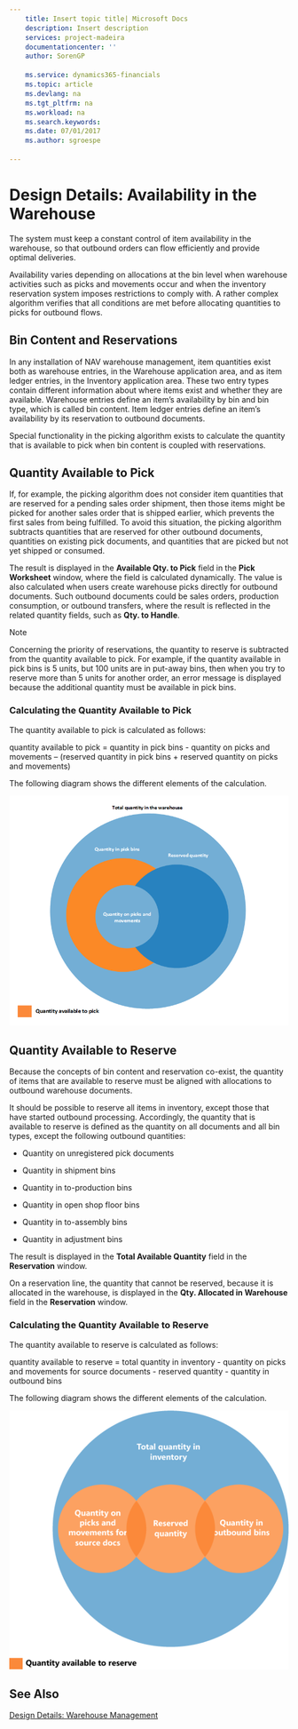 ```yaml
---
    title: Insert topic title| Microsoft Docs
    description: Insert description
    services: project-madeira
    documentationcenter: ''
    author: SorenGP

    ms.service: dynamics365-financials
    ms.topic: article
    ms.devlang: na
    ms.tgt_pltfrm: na
    ms.workload: na
    ms.search.keywords:
    ms.date: 07/01/2017
    ms.author: sgroespe

---
```

# Design Details: Availability in the Warehouse
The system must keep a constant control of item availability in the warehouse, so that outbound orders can flow efficiently and provide optimal deliveries.  
  
 Availability varies depending on allocations at the bin level when warehouse activities such as picks and movements occur and when the inventory reservation system imposes restrictions to comply with. A rather complex algorithm verifies that all conditions are met before allocating quantities to picks for outbound flows.  
  
## Bin Content and Reservations  
 In any installation of NAV warehouse management, item quantities exist both as warehouse entries, in the Warehouse application area, and as item ledger entries, in the Inventory application area. These two entry types contain different information about where items exist and whether they are available. Warehouse entries define an item’s availability by bin and bin type, which is called bin content. Item ledger entries define an item’s availability by its reservation to outbound documents.  
  
 Special functionality in the picking algorithm exists to calculate the quantity that is available to pick when bin content is coupled with reservations.  
  
## Quantity Available to Pick  
 If, for example, the picking algorithm does not consider item quantities that are reserved for a pending sales order shipment, then those items might be picked for another sales order that is shipped earlier, which prevents the first sales from being fulfilled. To avoid this situation, the picking algorithm subtracts quantities that are reserved for other outbound documents, quantities on existing pick documents, and quantities that are picked but not yet shipped or consumed.  
  
 The result is displayed in the **Available Qty. to Pick** field in the **Pick Worksheet** window, where the field is calculated dynamically. The value is also calculated when users create warehouse picks directly for outbound documents. Such outbound documents could be sales orders, production consumption, or outbound transfers, where the result is reflected in the related quantity fields, such as **Qty. to Handle**.  
  
> [!NOTE]  
>  Concerning the priority of reservations, the quantity to reserve is subtracted from the quantity available to pick. For example, if the quantity available in pick bins is 5 units, but 100 units are in put-away bins, then when you try to reserve more than 5 units for another order, an error message is displayed because the additional quantity must be available in pick bins.  
  
### Calculating the Quantity Available to Pick  
 The quantity available to pick is calculated as follows:  
  
 quantity available to pick = quantity in pick bins - quantity on picks and movements – (reserved quantity in pick bins + reserved quantity on picks and movements)  
  
 The following diagram shows the different elements of the calculation.  
  
 ![Available to pick, with reservation overlap](../media/design_details_warehouse_management_availability_2.png "design_details_warehouse_management_availability_2")  
  
## Quantity Available to Reserve  
 Because the concepts of bin content and reservation co-exist, the quantity of items that are available to reserve must be aligned with allocations to outbound warehouse documents.  
  
 It should be possible to reserve all items in inventory, except those that have started outbound processing. Accordingly, the quantity that is available to reserve is defined as the quantity on all documents and all bin types, except the following outbound quantities:  
  
-   Quantity on unregistered pick documents  
  
-   Quantity in shipment bins  
  
-   Quantity in to-production bins  
  
-   Quantity in open shop floor bins  
  
-   Quantity in to-assembly bins  
  
-   Quantity in adjustment bins  
  
 The result is displayed in the **Total Available Quantity** field in the **Reservation** window.  
  
 On a reservation line, the quantity that cannot be reserved, because it is allocated in the warehouse, is displayed in the **Qty. Allocated in Warehouse** field in the **Reservation** window.  
  
### Calculating the Quantity Available to Reserve  
 The quantity available to reserve is calculated as follows:  
  
 quantity available to reserve = total quantity in inventory - quantity on picks and movements for source documents - reserved quantity - quantity in outbound bins  
  
 The following diagram shows the different elements of the calculation.  
  
 ![Avaliable to reserve, per warehouse allocations](../media/design_details_warehouse_management_availability_3.png "design_details_warehouse_management_availability_3")  
  
## See Also  
 [Design Details: Warehouse Management](design-details-warehouse-management.md)